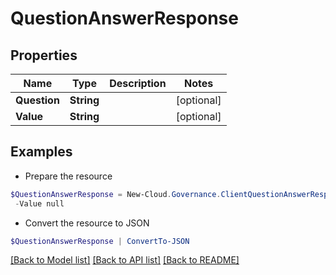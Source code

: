 # QuestionAnswerResponse
## Properties

Name | Type | Description | Notes
------------ | ------------- | ------------- | -------------
**Question** | **String** |  | [optional] 
**Value** | **String** |  | [optional] 

## Examples

- Prepare the resource
```powershell
$QuestionAnswerResponse = New-Cloud.Governance.ClientQuestionAnswerResponse  -Question null `
 -Value null
```

- Convert the resource to JSON
```powershell
$QuestionAnswerResponse | ConvertTo-JSON
```

[[Back to Model list]](../README.md#documentation-for-models) [[Back to API list]](../README.md#documentation-for-api-endpoints) [[Back to README]](../README.md)

